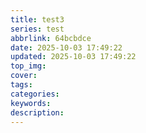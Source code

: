 ```yaml
---
title: test3
series: test
abbrlink: 64bcbdce
date: 2025-10-03 17:49:22
updated: 2025-10-03 17:49:22
top_img:
cover:
tags:
categories:
keywords:
description:
---
```

